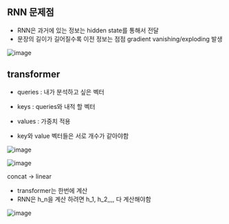 ## RNN 문제점
* RNN은 과거에 있는 정보는 hidden state를 통해서 전달
* 문장의 길이가 길어질수록 이전 정보는 점점 gradient vanishing/exploding 발생

![image](https://user-images.githubusercontent.com/63588046/158730088-509e748b-069f-4500-9a6f-fbb810616d9f.png)


## transformer
* queries : 내가 분석하고 싶은 벡터 
* keys : queries와 내적 할 벡터
* values : 가중치 적용

* key와 value 벡터들은 서로 개수가 같아야함

![image](https://user-images.githubusercontent.com/63588046/158737207-dc24c495-1c4b-431f-8f45-d3d85de6b431.png)

![image](https://user-images.githubusercontent.com/63588046/158747549-f62bafd6-a2ed-4772-99fa-5aa12492599d.png)

concat -> linear



* transformer는 한번에 계산
* RNN은 h_n을 계산 하려면 h_1, h_2,,,, 다 계산해야함


![image](https://user-images.githubusercontent.com/63588046/158749809-385943fd-33e3-443f-abac-967af4d3152f.png)










